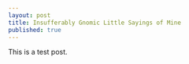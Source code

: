 ```yaml
---
layout: post
title: Insufferably Gnomic Little Sayings of Mine
published: true
---
```


This is a test post.